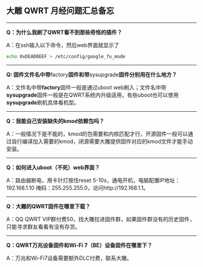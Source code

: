 ## 大雕 QWRT 月经问题汇总备忘

---
**Q：为什么我刷了QWRT看不到那些奇怪的插件？**

A：在ssh输入以下命令，然后web界面就显示了
```bash
echo 0xDEADBEEF > /etc/config/google_fu_mode
```
---
**Q: 固件文件名中带**factory**固件和带**sysupgrade**固件分别用在什么地方？**

A：文件名中带**factory**固件一般是通过uboot web刷入；文件名中带**sysupgrade**固件一般是在QWRT系统内升级适用，有些uboot也可以使用**sysupgrade**刷机具体看机型。

---
**Q：我能自己安装缺失的kmod依赖包吗？**

A：一般情况下是不能的，kmod的包需要和内核匹配才行，开源固件一般可以通过自行编译加入需要的kmod，闭源需要大雕提供固件对应的kmod文件才能手动安装。

---
**Q：如何进入uboot（不死）web界面？**

A：路由器断电，用卡针灯按住reset 5-10s，通电开机，电脑配置IP地址：192.168.1.10 掩码：255.255.255.0，访问http://192.168.1.1。

---
**Q：大雕的QWRT固件在哪里下载？**

A：QQ QWRT VIP群付费50，找大雕拉进固件群，如果固件群没有的历史固件，只能寻求群友看看有没有存货。

---
**Q：QWRT万兆设备固件和Wi-Fi 7（BE）设备固件在哪里下？**

A：万兆和Wi-Fi7设备需要额外DLC付费，联系大雕。
